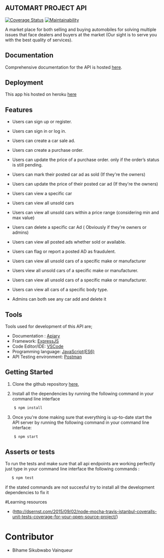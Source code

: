 ## AUTOMART PROJECT API

[![Coverage Status](https://coveralls.io/repos/github/WinnersProx/AutoMart/badge.svg?branch=develop)](https://coveralls.io/github/WinnersProx/AutoMart?branch=develop&service=github) [![Maintainability](https://api.codeclimate.com/v1/badges/b757ade85df2231ebb64/maintainability)](https://codeclimate.com/github/WinnersProx/AutoMart/maintainability)

 A market place for both selling and buying automobiles for solving multiple issues that face dealers and buyers at the market (Our sight is to serve you with the best quality of services).

## Documentation
Comprehensive documentation for the API is hosted [here](https://winner1.docs.apiary.io/#reference).

## Deployment
This app his hosted on heroku [here](https://winners-automart.herokuapp.com/api/v1)

## Features
- Users can sign up or register.
- Users can sign in or log in.
- Users can create a car sale ad.
- Users can create a purchase order.
- Users can update the price of a purchase order. only if the order’s status is still pending.

- Users can mark their posted car ad as sold (If they're the owners)
- Users can update the price of their posted car ad (If they're the owners)
- Users can view a specific car
- Users can view all unsold cars
- Users can view all unsold cars within a price range (considering min and max value)
- Users can delete a specific car Ad ( Obviously if they're owners or admins)
- Users can view all posted ads whether sold or available.
- Users can flag or report a posted AD as fraudulent.
- Users can view all unsold cars of a specific make or manufacturer
- Users view all unsold cars of a specific make or manufacturer.
- Users can view all unsold cars of a specific make or manufacturer.
- Users can view all cars of a specific body type.
- Admins can both see any car add and delete it

## Tools
Tools used for development of this API are;
- Documentation : [Apiary](https://winner1.docs.apiary.io/#reference)
- Framework: [ExpressJS](http://expressjs.com/)
- Code Editor/IDE: [VSCode](https://code.visualstudio.com)
- Programming language: [JavaScript(ES6)](https://developer.mozilla.org/en-US/docs/Web/JavaScript/)
- API Testing environment: [Postman](https://www.getpostman.com)

## Getting Started
1. Clone the github repository [here](https://github.com/WinnersProx/AutoMart), 

2. Install all the dependencies by running the following command in your command line interface

```sh
    $ npm install
```
3. Once you're done making sure that everything is up-to-date start the API server by running the following command in your command line interface:
```sh
    $ npm start
```

## Asserts or tests

To run the tests and make sure that all api endpoints are working perfectly just type in your command line interface the following commands :
```sh
   $ npm test 
 ``` 
if the stated commands are not succesful try to install all the development dependencies to fix it

#Learning resources
- (http://dsernst.com/2015/09/02/node-mocha-travis-istanbul-coveralls-unit-tests-coverage-for-your-open-source-project/)

# Contributor
- Bihame Sikubwabo Vainqueur
